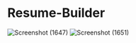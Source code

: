 # Resume-Builder


![Screenshot (1647)](https://user-images.githubusercontent.com/55447267/206834948-2ea17844-8e59-4dfc-8a4f-5eb01aa68828.png)
![Screenshot (1651)](https://user-images.githubusercontent.com/55447267/206835050-0296724d-ea9d-4d91-9177-096c2c419b6c.png)


